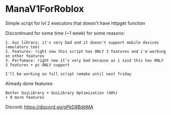 # ManaV1ForRoblox
Simple script for lvl 2 executors that doesn't have httpget function

Discontinued for some time (~1 week) for some reasons:
```
1. Gui library: it's very bad and it doesn't support mobile devices (emulators too)
2. Features: right now this script has ONLY 3 features and i'm working on other features
3. Perfomace: right now it's very bad because as i said this has ONLY 3 features + pc ONLY support

I'll be working on full script remake until next friday 
```
Already done features:
```
Better GuiLibrary + GuiLibrary Optimization (40%)
+ 9 more features
```
Discord: https://discord.gg/gPkD8BdbMA

